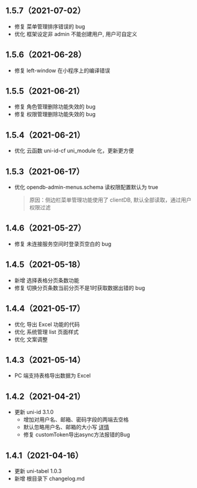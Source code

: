 ## 1.5.7（2021-07-02）
- 修复 菜单管理排序错误的 bug
- 优化 框架设定非 admin 不能创建用户, 用户可自定义
## 1.5.6（2021-06-28）
- 修复 left-window 在小程序上的编译错误
## 1.5.5（2021-06-21）
- 修复 角色管理删除功能失效的 bug
- 修复 权限管理删除功能失效的 bug
## 1.5.4（2021-06-21）
- 优化 云函数 uni-id-cf uni_module 化，更新更方便
## 1.5.3（2021-06-17）
- 优化 opendb-admin-menus.schema 读权限配置默认为 true
	> 原因：侧边栏菜单管理功能使用了 clientDB, 默认全部读取，通过用户权限过滤
## 1.4.6（2021-05-27）
-  修复 未连接服务空间时登录页空白的 bug

## 1.4.5（2021-05-18）
- 新增 选择表格分页条数功能
- 修复 切换分页条数当前分页不是1时获取数据出错的 bug
## 1.4.4（2021-05-17）
- 优化 导出 Excel 功能的代码
- 优化 系统管理 list 页面样式
- 优化 文案调整
## 1.4.3（2021-05-14）
- PC 端支持表格导出数据为 Excel
## 1.4.2（2021-04-21）
- 更新 uni-id 3.1.0
  - 增加对用户名、邮箱、密码字段的两端去空格
  - 默认忽略用户名、邮箱的大小写 [详情](https://uniapp.dcloud.net.cn/uniCloud/uni-id?id=case-sensitive)
  - 修复 customToken导出async方法报错的Bug
## 1.4.1（2021-04-16）
- 更新 uni-tabel 1.0.3
- 新增 根目录下 changelog.md

